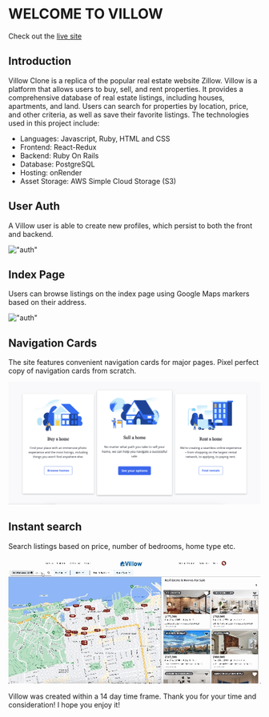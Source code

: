 # WELCOME TO VILLOW

Check out the [live site](https://villow-fe.onrender.com/)

## Introduction

Villow Clone is a replica of the popular real estate website Zillow. Villow is a platform that allows users to buy, sell, and rent properties. It provides a comprehensive database of real estate listings, including houses, apartments, and land. Users can search for properties by location, price, and other criteria, as well as save their favorite listings. The technologies used in this project include:


- Languages: Javascript, Ruby, HTML and CSS
- Frontend: React-Redux
- Backend: Ruby On Rails
- Database: PostgreSQL
- Hosting: onRender
- Asset Storage: AWS Simple Cloud Storage (S3)


## User Auth
A Villow user is able to create new profiles, which persist to both the front and backend.

!["auth"](./frontend/src/components/assets/auth.png)

## Index Page
Users can browse listings on the index page using Google Maps markers based on their address.

!["auth"](./frontend/src/components/assets/index.png)

## Navigation Cards
The site features convenient navigation cards for major pages. Pixel perfect copy of
navigation cards from scratch.

!["navigation_card"](./frontend/src/components/assets/card.png)

## Instant search
Search listings based on price, number of bedrooms, home type etc.

!["instant_search"](./frontend/src/components/assets/instant_search.gif)

Villow was created within a 14 day time frame. Thank you for your time and consideration! I hope you enjoy it!

